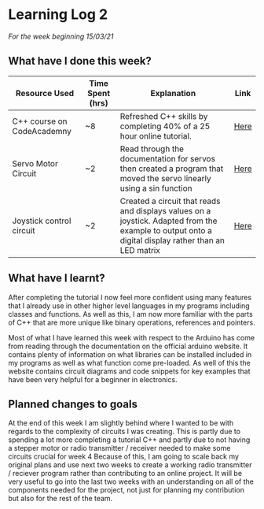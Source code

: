 # Learning Log 2
*For the week beginning 15/03/21*

## What have I done this week?
| Resource Used | Time Spent (hrs) | Explanation | Link |
| --- | --- | --- | --- |
| C++ course on CodeAcademny | ~8 | Refreshed C++ skills by completing 40% of a 25 hour online tutorial. | [Here](https://www.codecademy.com/learn/learn-c-plus-plus) |
| Servo Motor Circuit | ~2 | Read through the documentation for servos then created a program that moved the servo linearly using a sin function | [Here](https://www.arduino.cc/reference/en/libraries/servo/) |
| Joystick control circuit | ~2 | Created a circuit that reads and displays values on a joystick. Adapted from the example to output onto a digital display rather than an LED matrix | [Here](https://exploreembedded.com/wiki/Analog_JoyStick_with_Arduino) |

## What have I learnt?
After completing the tutorial I now feel more confident using many features that I already use in other higher level languages in my programs including classes and functions.
As well as this, I am now more familiar with the parts of C++ that are more unique like binary operations, references and pointers.

Most of what I have learned this week with respect to the Arduino has come from reading through the documentation on the official arduino website. It contains plenty of information on what libraries can be installed included in my programs as well as what function come pre-loaded.
As well of this the website contains circuit diagrams and code snippets for key examples that have been very helpful for a beginner in electronics.

## Planned changes to goals
At the end of this week I am slightly behind where I wanted to be with regards to the complexity of circuits I was creating.
This is partly due to spending a lot more completing a tutorial C++ and partly due to not having a stepper motor or radio transmitter / receiver needed to make some circuits crucial for week 4
Because of this, I am going to scale back my original plans and use next two weeks to create a working radio transmitter / reciever program rather than contributing to an online project.
It will be very useful to go into the last two weeks with an understanding on all of the components needed for the project, not just for planning my contribution but also for the rest of the team.
